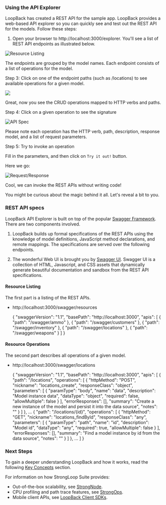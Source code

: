 ### Using the API Explorer

LoopBack has created a REST API for the sample app. LoopBack provides a web-based
API explorer so you can quickly see and test out the REST API for the models.
Follow these steps:

1. Open your browser to http://localhost:3000/explorer. You'll see a list of REST API endpoints as illustrated below.

![Resource Listing](assets/explorer-listing.png)

The endpoints are grouped by the model names. Each endpoint consists of a list
of operations for the model.

Step 3: Click on one of the endpoint paths (such as /locations) to see available
operations for a given model.

<img src="/assets/explorer-listing.png">

<!--
![API Endpoint](assets/explorer-endpoint.png)
-->

Great, now you see the CRUD operations mapped to HTTP verbs and paths.

Step 4: Click on a given operation to see the signature

![API Spec](assets/explorer-api.png)

Please note each operation has the HTTP verb, path, description, response model,
and a list of request parameters.

Step 5: Try to invoke an operation

Fill in the parameters, and then click on `Try it out!` button.

Here we go:

![Request/Response](assets/explorer-req-res.png)

Cool, we can invoke the REST APIs without writing code!

You might be curious about the magic behind it all. Let's reveal a bit to you.

### REST API specs

LoopBack API Explorer is built on top of the popular
[Swagger Framework](https://github.com/wordnik/swagger-core/wiki). There are two
components involved.

1. LoopBack builds up formal specifications of the REST APIs using the knowledge of
model definitions, JavaScript method declarations, and remote mappings. The
specifications are served over the following endpoints.

2. The wonderful Web UI is brought you by [Swagger UI](https://github.com/strongloop/swagger-ui).
Swagger UI is a collection of HTML, Javascript, and CSS assets that dynamically
generate beautiful documentation and sandbox from the REST API specifications.

#### Resource Listing
The first part is a listing of the REST APIs.

- http://localhost:3000/swagger/resources


    {
      "swaggerVersion": "1.1",
      "basePath": "http://localhost:3000",
      "apis": [
        {
          "path": "/swagger/ammo"
        },
        {
          "path": "/swagger/customers"
        },
        {
          "path": "/swagger/inventory"
        },
        {
          "path": "/swagger/locations"
        },
        {
          "path": "/swagger/weapons"
        }
      ]
    }

#### Resource Operations
The second part describes all operations of a given model.

- http://localhost:3000/swagger/locations


    {
      "swaggerVersion": "1.1",
      "basePath": "http://localhost:3000",
      "apis": [
        {
          "path": "/locations",
          "operations": [
            {
              "httpMethod": "POST",
              "nickname": "locations_create",
              "responseClass": "object",
              "parameters": [
                {
                  "paramType": "body",
                  "name": "data",
                  "description": "Model instance data",
                  "dataType": "object",
                  "required": false,
                  "allowMultiple": false
                }
              ],
              "errorResponses": [],
              "summary": "Create a new instance of the model and persist it into the data source",
              "notes": ""
            }
          ]
        },
        ...
        {
          "path": "/locations/{id}",
          "operations": [
            {
              "httpMethod": "GET",
              "nickname": "locations_findById",
              "responseClass": "any",
              "parameters": [
                {
                  "paramType": "path",
                  "name": "id",
                  "description": "Model id",
                  "dataType": "any",
                  "required": true,
                  "allowMultiple": false
                }
              ],
              "errorResponses": [],
              "summary": "Find a model instance by id from the data source",
              "notes": ""
            }
          ]
        },
        ...
      ]
    }

<h3>Next Steps</h3>

To gain a deeper understanding LoopBack and how it works, read the following [Key Concepts](#key-concepts) section.

For information on how StrongLoop Suite provides:

 - Out-of-the-box scalability, see
 [StrongNode](http://docs.strongloop.com/strongnode#quick-start).
 - CPU profiling and path trace features, see
 [StrongOps](http://docs.strongloop.com/strongops#quick-start).
 - Mobile client APIs, see [LoopBack Client SDKs](http://docs.strongloop.com/loopback-clients/).

